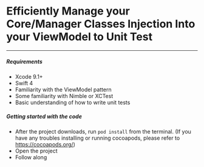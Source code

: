 # Efficiently Manage your Core/Manager Classes Injection Into your ViewModel to Unit Test

-------

##### Requirements
- Xcode 9.1+
- Swift 4
- Familiarity with the ViewModel pattern
- Some familiarity with Nimble or XCTest
- Basic understanding of how to write unit tests

##### Getting started with the code
- After the project downloads, run `pod install` from the terminal. (If you have any troubles installing or running cocoapods, please refer to https://cocoapods.org/)
- Open the project
- Follow along







